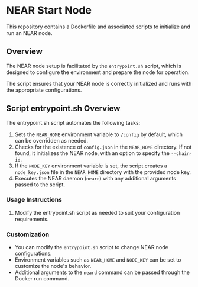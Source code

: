 # NEAR Start Node

This repository contains a Dockerfile and associated scripts to initialize and run an NEAR node.

## Overview

The NEAR node setup is facilitated by the `entrypoint.sh` script, which is designed to configure the environment and prepare the node for operation.

The script ensures that your NEAR node is correctly initialized and runs with the appropriate configurations.

## Script entrypoint.sh Overview

The entrypoint.sh script automates the following tasks:

1. Sets the `NEAR_HOME` environment variable to `/config` by default, which can be overridden as needed.
2. Checks for the existence of `config.json` in the `NEAR_HOME` directory. If not found, it initializes the NEAR node, with an option to specify the `--chain-id`.
3. If the `NODE_KEY` environment variable is set, the script creates a `node_key.json` file in the `NEAR_HOME` directory with the provided node key.
4. Executes the NEAR daemon (`neard`) with any additional arguments passed to the script.

### Usage Instructions

1. Modify the entrypoint.sh script as needed to suit your configuration requirements.

### Customization

- You can modify the `entrypoint.sh` script to change NEAR node configurations.
- Environment variables such as `NEAR_HOME` and `NODE_KEY` can be set to customize the node's behavior.
- Additional arguments to the `neard` command can be passed through the Docker run command.
